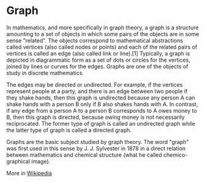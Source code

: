#  Graph

In mathematics, and more specifically in graph theory, a graph is a structure amounting to a set of objects in which some pairs of the objects are in some sense "related". The objects correspond to mathematical abstractions called vertices (also called nodes or points) and each of the related pairs of vertices is called an edge (also called link or line).[1] Typically, a graph is depicted in diagrammatic form as a set of dots or circles for the vertices, joined by lines or curves for the edges. Graphs are one of the objects of study in discrete mathematics.

The edges may be directed or undirected. For example, if the vertices represent people at a party, and there is an edge between two people if they shake hands, then this graph is undirected because any person A can shake hands with a person B only if B also shakes hands with A. In contrast, if any edge from a person A to a person B corresponds to A owes money to B, then this graph is directed, because owing money is not necessarily reciprocated. The former type of graph is called an undirected graph while the latter type of graph is called a directed graph.

Graphs are the basic subject studied by graph theory. The word "graph" was first used in this sense by J. J. Sylvester in 1878 in a direct relation between mathematics and chemical structure (what he called chemico-graphical image).

More in [Wikipedia](https://en.wikipedia.org/wiki/Graph_(discrete_mathematics))